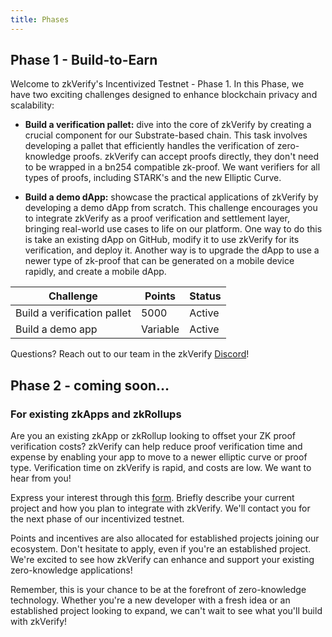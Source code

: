 ```yaml
---
title: Phases
---
```


## Phase 1 - Build-to-Earn
Welcome to zkVerify's Incentivized Testnet - Phase 1. In this Phase, we have two exciting challenges designed to enhance blockchain privacy and scalability:

- <b>Build a verification pallet:</b> dive into the core of zkVerify by creating a crucial component for our Substrate-based chain. This task involves developing a pallet that efficiently handles the verification of zero-knowledge proofs. zkVerify can accept proofs directly, they don't need to be wrapped in a bn254 compatible zk-proof. We want verifiers for all types of proofs, including STARK's and the new Elliptic Curve. 

- <b>Build a demo dApp:</b> showcase the practical applications of zkVerify by developing a demo dApp from scratch. This challenge encourages you to integrate zkVerify as a proof verification and settlement layer, bringing real-world use cases to life on our platform. One way to do this is take an existing dApp on GitHub, modify it to use zkVerify for its verification, and deploy it. Another way is to upgrade the dApp to use a newer type of zk-proof that can be generated on a mobile device rapidly, and create a mobile dApp.

|  Challenge | Points  | Status |
|---|---|---|
| Build a verification pallet  |  5000 | Active  |
| Build a demo app  | Variable  | Active  |

Questions? Reach out to our team in the zkVerify [Discord](https://discord.com/invite/zkverify)!

## Phase 2 - coming soon…

### For existing zkApps and zkRollups
Are you an existing zkApp or zkRollup looking to offset your ZK proof verification costs? zkVerify can help reduce proof verification time and expense by enabling your app to move to a newer elliptic curve or proof type. Verification time on zkVerify is rapid, and costs are low. We want to hear from you!

Express your interest through this [form](https://forms.gle/uVMgnY4zmNY8i79d6). Briefly describe your current project and how you plan to integrate with zkVerify. We'll contact you for the next phase of our incentivized testnet.

Points and incentives are also allocated for established projects joining our ecosystem.
Don't hesitate to apply, even if you're an established project. We're excited to see how zkVerify can enhance and support your existing zero-knowledge applications!

Remember, this is your chance to be at the forefront of zero-knowledge technology. Whether you're a new developer with a fresh idea or an established project looking to expand, we can't wait to see what you'll build with zkVerify!

